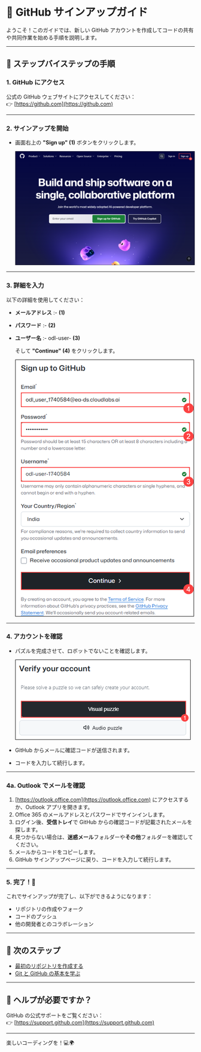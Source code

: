# 🐙 GitHub サインアップガイド

ようこそ！このガイドでは、新しい GitHub アカウントを作成してコードの共有や共同作業を始める手順を説明します。

---

## 📝 ステップバイステップの手順

### 1. GitHub にアクセス

公式の GitHub ウェブサイトにアクセスしてください：  
👉 [https://github.com](https://github.com)

---

### 2. サインアップを開始

- 画面右上の **"Sign up" (1)** ボタンをクリックします。

   ![](./media/git-1.png)
---

### 3. 詳細を入力

以下の詳細を使用してください：

- **メールアドレス** :- <inject key="AzureAdUserEmail"></inject> **(1)**
- **パスワード** :- <inject key="AzureAdUserPassword"></inject> **(2)**
- **ユーザー名** :- odl-user-<inject key="Deployment ID" enableCopy="false"/> **(3)**

   そして **"Continue" (4)** をクリックします。

   ![](./media/git-2.png)
---

### 4. アカウントを確認

- パズルを完成させて、ロボットでないことを確認します。

   ![](./media/git-3.png)
- GitHub からメールに確認コードが送信されます。
- コードを入力して続行します。

---

### 4a. Outlook でメールを確認

1. [https://outlook.office.com](https://outlook.office.com) にアクセスするか、Outlook アプリを開きます。
2. Office 365 のメールアドレスとパスワードでサインインします。
3. ログイン後、**受信トレイ**で GitHub からの確認コードが記載されたメールを探します。
4. 見つからない場合は、**迷惑メール**フォルダーや**その他**フォルダーを確認してください。
5. メールからコードをコピーします。
6. GitHub サインアップページに戻り、コードを入力して続行します。

---

### 5. 完了！🎉

これでサインアップが完了し、以下ができるようになります：

- リポジトリの作成やフォーク
- コードのプッシュ
- 他の開発者とのコラボレーション

---

## 🚀 次のステップ

- [最初のリポジトリを作成する](https://docs.github.com/en/get-started/quickstart/create-a-repo)
- [Git と GitHub の基本を学ぶ](https://docs.github.com/en/get-started/using-git)

---

## 🙋 ヘルプが必要ですか？

GitHub の公式サポートをご覧ください：  
👉 [https://support.github.com](https://support.github.com)

---

楽しいコーディングを！💻🌍

